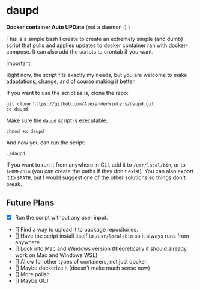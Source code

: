 # daupd
**Docker container Auto UPDate** (not a daemon :) )

This is a simple bash I create to create an extremely simple (and dumb) script that pulls and applies updates to docker container ran with docker-compose. It can also add the scripts to crontab if you want.

>[!IMPORTANT]
>Right now, the script fits exactly my needs, but you are welcome to make adaptations, change, and of course making it better. 

If you want to use the script as is, clone the repo:

```
git clone https://github.com/AlexanderWinters/daupd.git
cd daupd
```

Make sure the `daupd` script is executable:
```
chmod +x daupd
```
And now you can run the script:
```
./daupd
```

If you want to run it from anywhere in CLI, add it to `/usr/local/bin`, or to `$HOME/bin` (you can create the paths if they don't exist). You can also export it to `$PATH`, but I would suggest one of the other solutions so things don't break.


## Future Plans
- [x] Run the script without any user input.
- [] Find a way to upload it to package repositories.
- [] Have the script install itself to `/usr/local/bin` so it always runs from anywhere
- [] Look into Mac and Windows version (theoretically it should already work on Mac and Windows WSL)
- [] Allow for other types of containers, not just docker. 
- [] Maybe dockerize it (doesn't make much sense now)
- [] More polish
- [] Maybe GUI
